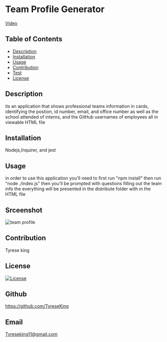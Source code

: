 # Team Profile Generator

 [Video](https://drive.google.com/file/d/1DezRgLf8DFn6QvLFIM4dNs69_rJ42um7/view)

## Table of Contents
* [Description](#description)
* [Installation](#installation)
* [Usage](#usage)
* [Contribution](#contribution)
* [Test](#test)
* [License](#license)

## Description
its an application that shows professional teams information in cards, identifying the postion, id number, email, and office number as well as the school attended of interns, and the GitHub usernames of employees all in viewable HTML file
## Installation
Nodejs,Inquirer, and jest
## Usage
in order to use this application you'll need to first run "npm install" then run "node ./index.js" then you'll be prompted with questions filling out the team info the everything will be presented in the distribute folder with in the HTML file
## Srceenshot
  ![team profile](https://user-images.githubusercontent.com/111792242/219884435-79462917-e5e4-4874-8398-ecf9a79f58a7.png)
## Contribution 
Tyrese king
## License
  [![License](https://img.shields.io/badge/License-MIT-yellow.svg)](https://opensource.org/licenses/MIT)
## Github
https://github.com/TyreseKing
## Email
Tyreseking11@gmail.com
